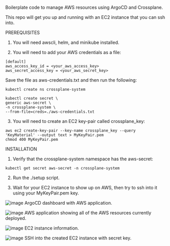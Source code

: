 Boilerplate code to manage AWS resources using ArgoCD and Crossplane.

This repo will get you up and running with an EC2 instance that you can ssh into.

PREREQUISITES

1) You will need awscli, helm, and minikube installed.

2) You will need to add your AWS credentials as a file:

```
[default]
aws_access_key_id = <your_aws_access_key>
aws_secret_access_key = <your_aws_secret_key>
```
Save the file as aws-credentials.txt and then run the following:

```
kubectl create ns crossplane-system

kubectl create secret \
generic aws-secret \
-n crossplane-system \
--from-file=creds=./aws-credentials.txt
```

3) You will need to create an EC2 key-pair called crossplane_key:

```
aws ec2 create-key-pair --key-name crossplane_key --query 'KeyMaterial' --output text > MyKeyPair.pem
chmod 400 MyKeyPair.pem
```

INSTALLATION

1) Verify that the crossplane-system namespace has the aws-secret:

```
kubectl get secret aws-secret -n crossplane-system
```

2) Run the ./setup script.

3) Wait for your EC2 instance to show up on AWS, then try to ssh into it using your MyKeyPair.pem key.

![image](https://github.com/capgainschristian/crossplane-aws-ready/assets/63564473/200e4c4a-be57-46d1-9f9f-348a904cd8b8)
ArgoCD dashboard with AWS application.

![image](https://github.com/capgainschristian/crossplane-aws-ready/assets/63564473/013ec9de-1f52-4cf8-9d4e-83f9efec241b)
AWS application showing all of the AWS resources currently deployed.

![image](https://github.com/capgainschristian/crossplane-aws-ready/assets/63564473/3f26acdb-8bb6-49b6-bf94-3f53ab6da97b)
EC2 instance information.

![image](https://github.com/capgainschristian/crossplane-aws-ready/assets/63564473/cdbe0642-7810-4351-8602-075c6eaa7d91)
SSH into the created EC2 instance with secret key.

